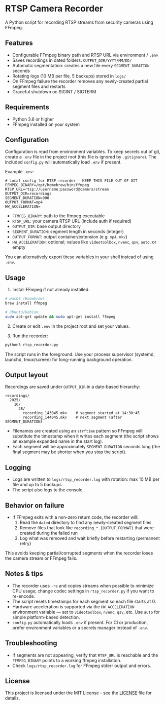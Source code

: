 # RTSP Camera Recorder

A Python script for recording RTSP streams from security cameras using FFmpeg.

## Features

- Configurable FFmpeg binary path and RTSP URL via environment / `.env`
- Saves recordings in dated folders: `OUTPUT_DIR/YYYY/MM/DD/`
- Automatic segmentation: creates a new file every `SEGMENT_DURATION` seconds
- Rotating logs (10 MB per file, 5 backups) stored in `logs/`
- On FFmpeg failure the recorder removes any newly-created partial segment files and restarts
- Graceful shutdown on SIGINT / SIGTERM

## Requirements

- Python 3.6 or higher
- FFmpeg installed on your system

## Configuration

Configuration is read from environment variables. To keep secrets out of git,
create a `.env` file in the project root (this file is ignored by `.gitignore`).
The included `config.py` will automatically load `.env` if present.

Example `.env`:

```
# Local config for RTSP recorder - KEEP THIS FILE OUT OF GIT
FFMPEG_BINARY=/opt/homebrew/bin/ffmpeg
RTSP_URL=rtsp://username:password@camera/stream
OUTPUT_DIR=recordings
SEGMENT_DURATION=900
OUTPUT_FORMAT=mp4
HW_ACCELERATION=
```

- `FFMPEG_BINARY`: path to the ffmpeg executable
- `RTSP_URL`: your camera RTSP URL (include auth if required)
- `OUTPUT_DIR`: base output directory
- `SEGMENT_DURATION`: segment length in seconds (integer)
- `OUTPUT_FORMAT`: output container/extension (e.g. `mp4`, `mkv`)
- `HW_ACCELERATION`: optional; values like `videotoolbox`, `nvenc`, `qsv`, `auto`, or empty

You can alternatively export these variables in your shell instead of using
`.env`.

## Usage

1. Install FFmpeg if not already installed:

```bash
# macOS (Homebrew)
brew install ffmpeg

# Ubuntu/Debian
sudo apt-get update && sudo apt-get install ffmpeg
```

2. Create or edit `.env` in the project root and set your values.

3. Run the recorder:

```bash
python3 rtsp_recorder.py
```

The script runs in the foreground. Use your process supervisor (systemd,
launchd, tmux/screen) for long-running background operation.

## Output layout

Recordings are saved under `OUTPUT_DIR` in a date-based hierarchy:

```
recordings/
  2025/
    10/
      28/
        recording_143045.mkv    # segment started at 14:30:45
        recording_144045.mkv    # next segment (after SEGMENT_DURATION)
```

- Filenames are created using an `strftime` pattern so FFmpeg will substitute
  the timestamp when it writes each segment (the script shows an example
  expanded name in the start log).
- Each segment will be approximately `SEGMENT_DURATION` seconds long (the
  final segment may be shorter when you stop the script).

## Logging

- Logs are written to `logs/rtsp_recorder.log` with rotation: max 10 MB per
  file and up to 5 backups.
- The script also logs to the console.

## Behavior on failure

- If FFmpeg exits with a non-zero return code, the recorder will:
  1. Read the `dated` directory to find any newly-created segment files
  2. Remove files that look like `recording_*.{OUTPUT_FORMAT}` that were
     created during the failed run
  3. Log what was removed and wait briefly before restarting (permanent retry)

This avoids keeping partial/corrupted segments when the recorder loses the
camera stream or FFmpeg fails.

## Notes & tips

- The recorder uses `-re` and copies streams when possible to minimize CPU
  usage; change codec settings in `rtsp_recorder.py` if you want to re-encode.
- The script resets timestamps for each segment so each file starts at 0.
- Hardware acceleration is supported via the `HW_ACCELERATION` environment
  variable — set to `videotoolbox`, `nvenc`, `qsv`, etc. Use `auto` for
  simple platform-based detection.
- `config.py` automatically loads `.env` if present. For CI or production,
  prefer environment variables or a secrets manager instead of `.env`.

## Troubleshooting

- If segments are not appearing, verify that `RTSP_URL` is reachable and the
  `FFMPEG_BINARY` points to a working ffmpeg installation.
- Check `logs/rtsp_recorder.log` for FFmpeg stderr output and errors.

## License

This project is licensed under the MIT License - see the [LICENSE](LICENSE) file for details.